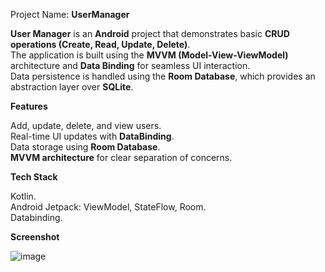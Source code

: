 Project Name: **UserManager**

**User Manager** is an **Android** project that demonstrates basic **CRUD operations (Create, Read, Update, Delete)**.<br />
The application is built using the **MVVM (Model-View-ViewModel)** architecture and **Data Binding** for seamless UI interaction.<br />
Data persistence is handled using the **Room Database**, which provides an abstraction layer over **SQLite**.



**Features**

Add, update, delete, and view users.<br />
Real-time UI updates with **DataBinding**. <br />
Data storage using **Room Database**. <br />
**MVVM architecture** for clear separation of concerns.



**Tech Stack**

Kotlin.<br />
Android Jetpack: ViewModel, StateFlow, Room.<br />
Databinding.



**Screenshot**

![image](https://github.com/user-attachments/assets/b0bac567-fc85-441d-a205-2e9dd738f383)
